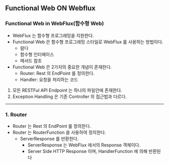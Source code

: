 ## Functional Web ON Webflux

### Functional Web in WebFlux(함수형 Web)
- WebFlux 는 함수형 프로그래밍을 지원한다.
- Functional Web 은 함수형 프로그래밍 스타일로 WebFlux 를 사용하는 방법이다.
    - 람다
    - 함수형 인터페이스
    - 메서드 참조
- Functional Web 은 2가지의 중요한 개념이 존재한다.
    - Router: Rest 의 EndPoint 를 정의한다.
    - Handler: 요청을 처리하는 코드

1. 모든 RESTFul API Endpoint 는 하나의 파일안에 존재한다.
2. Exception Handling 은 기존 Controller 의 접근법과 다르다.

--- 

### 1. Router

- Router 는 Rest 의 EndPoint 를 정의한다.
- Router 는 RouterFunction 을 사용하여 정의한다.
  - ServerResponse 를 반환한다.
    - ServerResponse 는 WebFlux 에서의 Response 객체이다.
    - Server Side HTTP Response 이며, HandlerFunction 에 의해 반환된다









